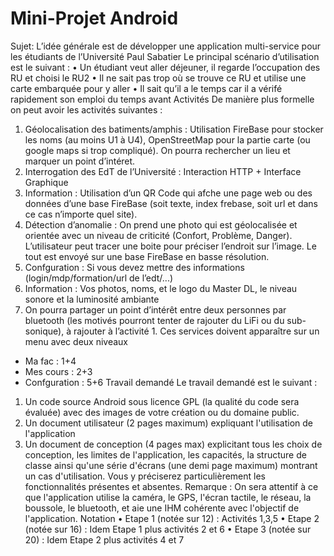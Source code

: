 # Mini-Projet Android
Sujet: L’idée générale est de développer une application multi-service pour les
étudiants de l’Université Paul Sabatier
Le principal scénario d’utilisation est le suivant :
• Un étudiant veut aller déjeuner, il regarde l’occupation des RU et choisi le
RU2
• Il ne sait pas trop où se trouve ce RU et utilise une carte embarquée pour y
aller
• Il sait qu’il a le temps car il a vérifé rapidement son emploi du temps
avant
Activités
De manière plus formelle on peut avoir les activités suivantes :
1. Géolocalisation des batiments/amphis : Utilisation FireBase pour stocker les
noms (au moins U1 à U4), OpenStreetMap pour la partie carte (ou google
maps si trop compliqué). On pourra rechercher un lieu et marquer un point
d’intéret.
2. Interrogation des EdT de l’Université : Interaction HTTP + Interface
Graphique
3. Information : Utilisation d’un QR Code qui afche une page web ou des
données d’une base FireBase (soit texte, index frebase, soit url et dans ce
cas n’importe quel site).
4. Détection d’anomalie : On prend une photo qui est géolocalisée et orientée
avec un niveau de criticité (Confort, Problème, Danger). L’utilisateur peut
tracer une boite pour préciser l’endroit sur l’image. Le tout est envoyé sur
une base FireBase en basse résolution.
5. Confguration : Si vous devez mettre des informations
(login/mdp/formation/url de l’edt/...)
6. Information : Vos photos, noms, et le logo du Master DL, le niveau sonore
et la luminosité ambiante
7. On pourra partager un point d’intérêt entre deux personnes par bluetooth
(les motivés pourront tenter de rajouter du LiFi ou du sub-sonique), à
rajouter à l’activité 1.
Ces services doivent apparaître sur un menu avec deux niveaux
- Ma fac : 1+4
- Mes cours : 2+3
- Confguration : 5+6
Travail demandé
Le travail demandé est le suivant :
1. Un code source Android sous licence GPL (la qualité du code sera évaluée)
avec des images de votre création ou du domaine public.
2. Un document utilisateur (2 pages maximum) expliquant l'utilisation de
l'application
3. Un document de conception (4 pages max) explicitant tous les choix de
conception, les limites de l'application, les capacités, la structure de classe
ainsi qu'une série d'écrans (une demi page maximum) montrant un cas
d'utilisation. Vous y préciserez particulièrement les fonctionnalités
présentes et absentes.
Remarque : On sera attentif à ce que l'application utilise la caméra, le GPS,
l'écran tactile, le réseau, la boussole, le bluetooth, et aie une IHM cohérente avec
l'objectif de l'application.
Notation
• Etape 1 (notée sur 12) : Activités 1,3,5
• Etape 2 (notée sur 16) : Idem Etape 1 plus activités 2 et 6
• Etape 3 (notée sur 20) : Idem Etape 2 plus activités 4 et 7